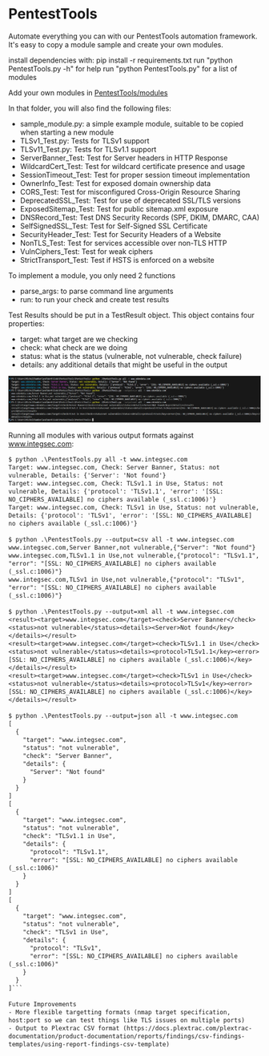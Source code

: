 # PentestTools

Automate everything you can with our PentestTools automation framework. It's easy to copy a module sample and create your own modules.

install dependencies with: pip install -r requirements.txt
run "python PentestTools.py -h" for help
run "python PentestTools.py" for a list of modules

Add your own modules in [PentestTools/modules](https://github.com/integsec/PentestTools/tree/main/PentestTools/modules)

In that folder, you will also find the following files:
- sample_module.py: a simple example module, suitable to be copied when starting a new module
- TLSv1_Test.py: Tests for TLSv1 support
- TLSv11_Test.py: Tests for TLSv1.1 support
- ServerBanner_Test: Test for Server headers in HTTP Response
- WildcardCert_Test: Test for wildcard certificate presence and usage
- SessionTimeout_Test: Test for proper session timeout implementation
- OwnerInfo_Test: Test for exposed domain ownership data
- CORS_Test: Test for misconfigured Cross-Origin Resource Sharing
- DeprecatedSSL_Test: Test for use of deprecated SSL/TLS versions
- ExposedSitemap_Test: Test for public sitemap.xml exposure
- DNSRecord_Test: Test DNS Security Records (SPF, DKIM, DMARC, CAA)
- SelfSignedSSL_Test: Test for Self-Signed SSL Certificate
- SecurityHeader_Test: Test for Security Headers of a Website
- NonTLS_Test: Test for services accessible over non-TLS HTTP
- VulnCiphers_Test: Test for weak ciphers
- StrictTransport_Test: Test if HSTS is enforced on a website

To implement a module, you only need 2 functions
- parse_args: to parse command line arguments
- run: to run your check and create test results

Test Results should be put in a TestResult object. This object contains four properties:
- target: what target are we checking
- check: what check are we doing
- status: what is the status (vulnerable, not vulnerable, check failure)
- details: any additional details that might be useful in the output

![image](PT.PNG)

Running all modules with various output formats against www.integsec.com:

```
$ python .\PentestTools.py all -t www.integsec.com
Target: www.integsec.com, Check: Server Banner, Status: not vulnerable, Details: {'Server': 'Not found'}
Target: www.integsec.com, Check: TLSv1.1 in Use, Status: not vulnerable, Details: {'protocol': 'TLSv1.1', 'error': '[SSL: NO_CIPHERS_AVAILABLE] no ciphers available (_ssl.c:1006)'}
Target: www.integsec.com, Check: TLSv1 in Use, Status: not vulnerable, Details: {'protocol': 'TLSv1', 'error': '[SSL: NO_CIPHERS_AVAILABLE] no ciphers available (_ssl.c:1006)'}

$ python .\PentestTools.py --output=csv all -t www.integsec.com
www.integsec.com,Server Banner,not vulnerable,{"Server": "Not found"}
www.integsec.com,TLSv1.1 in Use,not vulnerable,{"protocol": "TLSv1.1", "error": "[SSL: NO_CIPHERS_AVAILABLE] no ciphers available (_ssl.c:1006)"}
www.integsec.com,TLSv1 in Use,not vulnerable,{"protocol": "TLSv1", "error": "[SSL: NO_CIPHERS_AVAILABLE] no ciphers available (_ssl.c:1006)"}

$ python .\PentestTools.py --output=xml all -t www.integsec.com
<result><target>www.integsec.com</target><check>Server Banner</check><status>not vulnerable</status><details><Server>Not found</key></details></result>
<result><target>www.integsec.com</target><check>TLSv1.1 in Use</check><status>not vulnerable</status><details><protocol>TLSv1.1</key><error>[SSL: NO_CIPHERS_AVAILABLE] no ciphers available (_ssl.c:1006)</key></details></result>
<result><target>www.integsec.com</target><check>TLSv1 in Use</check><status>not vulnerable</status><details><protocol>TLSv1</key><error>[SSL: NO_CIPHERS_AVAILABLE] no ciphers available (_ssl.c:1006)</key></details></result>

$ python .\PentestTools.py --output=json all -t www.integsec.com
[
  {
    "target": "www.integsec.com",
    "status": "not vulnerable",
    "check": "Server Banner",
    "details": {
      "Server": "Not found"
    }
  }
]
[
  {
    "target": "www.integsec.com",
    "status": "not vulnerable",
    "check": "TLSv1.1 in Use",
    "details": {
      "protocol": "TLSv1.1",
      "error": "[SSL: NO_CIPHERS_AVAILABLE] no ciphers available (_ssl.c:1006)"
    }
  }
]
[
  {
    "target": "www.integsec.com",
    "status": "not vulnerable",
    "check": "TLSv1 in Use",
    "details": {
      "protocol": "TLSv1",
      "error": "[SSL: NO_CIPHERS_AVAILABLE] no ciphers available (_ssl.c:1006)"
    }
  }
]```

Future Improvements
- More flexible targetting formats (nmap target specification, host:port so we can test things like TLS issues on multiple ports)
- Output to Plextrac CSV format (https://docs.plextrac.com/plextrac-documentation/product-documentation/reports/findings/csv-findings-templates/using-report-findings-csv-template)
